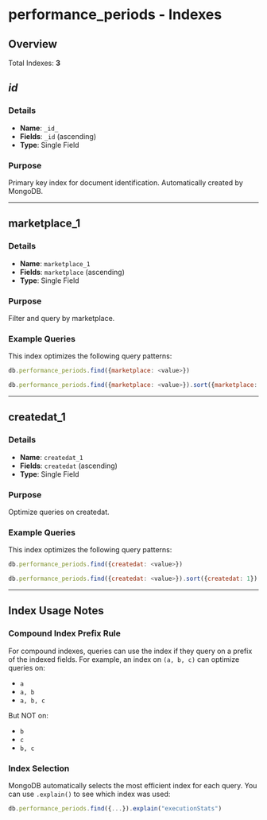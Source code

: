 # performance_periods - Indexes

## Overview

Total Indexes: **3**

## _id_

### Details

- **Name**: `_id_`
- **Fields**: `_id` (ascending)
- **Type**: Single Field

### Purpose

Primary key index for document identification. Automatically created by MongoDB.

---

## marketplace_1

### Details

- **Name**: `marketplace_1`
- **Fields**: `marketplace` (ascending)
- **Type**: Single Field

### Purpose

Filter and query by marketplace.

### Example Queries

This index optimizes the following query patterns:

```javascript
db.performance_periods.find({marketplace: <value>})
```

```javascript
db.performance_periods.find({marketplace: <value>}).sort({marketplace: 1})
```

---

## createdat_1

### Details

- **Name**: `createdat_1`
- **Fields**: `createdat` (ascending)
- **Type**: Single Field

### Purpose

Optimize queries on createdat.

### Example Queries

This index optimizes the following query patterns:

```javascript
db.performance_periods.find({createdat: <value>})
```

```javascript
db.performance_periods.find({createdat: <value>}).sort({createdat: 1})
```

---

## Index Usage Notes

### Compound Index Prefix Rule

For compound indexes, queries can use the index if they query on a prefix of the indexed fields. For example, an index on `(a, b, c)` can optimize queries on:
- `a`
- `a, b`
- `a, b, c`

But NOT on:
- `b`
- `c`
- `b, c`

### Index Selection

MongoDB automatically selects the most efficient index for each query. You can use `.explain()` to see which index was used:

```javascript
db.performance_periods.find({...}).explain("executionStats")
```
